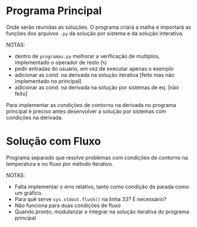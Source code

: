 # Programa Principal

Onde serão reunidas as soluções. O programa criará a malha e importará as funções dos arquivos ``.py`` da solução por sistema e da solução interativa.

NOTAS:
* dentro de ``programas.py`` melhorar a verificação de multiplos, implementado o operador de resto (``%``)
* pedir entradas do usuário, em vez de executar apenas o exemplo
* adicionar as cond. na derivada na solução iterativa [feito mas não implementado no principal]
* adicionar as cond. na derivada na solução por sistemas de eq. [não feito]

Para implementar as condições de contorno na derivada no programa principal é preciso antes desenvolver a solução por sistemas com condições na derivada.

# Solução com Fluxo

Programa separado que resolve problemas com condições de contorno na temperatura e no fluxo por método iterativo.

NOTAS:
* Falta implementar o erro relativo, tanto como condição de parada como um gráfico.
* Para quê serve ``sys.stdout.flush()`` na linha 33? É necessário?
* Não funciona para duas condições de fluxo
* Quando pronto, modularizar e integrar na solução iterativa do programa principal

